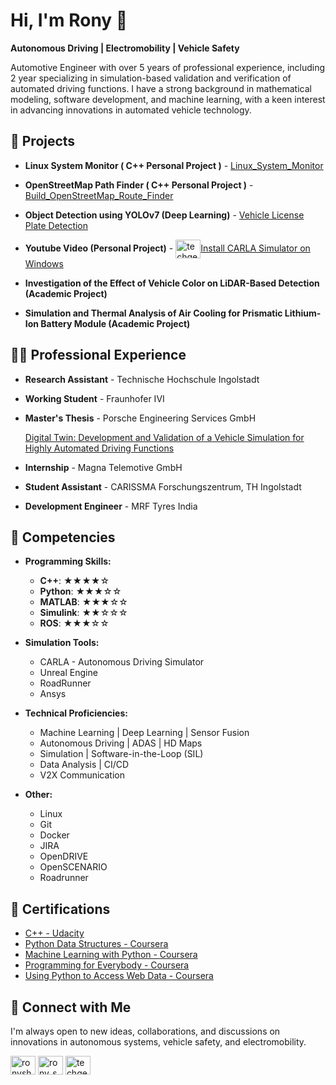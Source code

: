 # Hi, I'm Rony 👋

**Autonomous Driving | Electromobility | Vehicle Safety**

Automotive Engineer with over 5 years of professional experience, including 2 year specializing in simulation-based validation and verification of automated driving functions. I have a strong background in mathematical modeling, software development, and machine learning, with a keen interest in advancing innovations in automated vehicle technology.

## 🎯 Projects

- **Linux System Monitor ( C++ Personal Project )** - [Linux_System_Monitor](https://github.com/ronyshaji/Linux_System_Monitor)

- **OpenStreetMap Path Finder ( C++ Personal Project )** - [Build_OpenStreetMap_Route_Finder](https://github.com/ronyshaji/Build_OpenStreetMap_Route_Finder)

- **Object Detection using YOLOv7 (Deep Learning)** - [Vehicle License Plate Detection](https://github.com/ronyshaji/Number-Plate-Detection-Yolov7)

- **Youtube Video (Personal Project)** - <a href="https://youtu.be/wdeHxZKWaIc?si=EuZKIMwSTqTM0Dho" target="blank"><img align="center" src="https://raw.githubusercontent.com/rahuldkjain/github-profile-readme-generator/master/src/images/icons/Social/youtube.svg" alt="techgena" height="30" width="40" /></a><a href="https://youtu.be/wdeHxZKWaIc?si=EuZKIMwSTqTM0Dho" target="blank">Install CARLA Simulator on Windows</a> 

- **Investigation of the Effect of Vehicle Color on LiDAR-Based Detection (Academic Project)**

- **Simulation and Thermal Analysis of Air Cooling for Prismatic Lithium-Ion Battery Module (Academic Project)**

## 👨‍💻 Professional Experience

- **Research Assistant**  - Technische Hochschule Ingolstadt 

- **Working Student** - Fraunhofer IVI

- **Master's Thesis** - Porsche Engineering Services GmbH

  [Digital Twin: Development and Validation of a Vehicle Simulation for Highly Automated Driving Functions](https://github.com/ronyshaji/Master-Thesis)

- **Internship**  - Magna Telemotive GmbH

- **Student Assistant** - CARISSMA Forschungszentrum, TH Ingolstadt

- **Development Engineer** - MRF Tyres India  


## 🧠 Competencies

- **Programming Skills:**

  - **C++**: ★★★★☆
  - **Python**: ★★★☆☆
  - **MATLAB**: ★★★☆☆
  - **Simulink**: ★★☆☆☆
  - **ROS**: ★★★☆☆

- **Simulation Tools:**

  - CARLA - Autonomous Driving Simulator
  - Unreal Engine
  - RoadRunner
  - Ansys

- **Technical Proficiencies:**

  - Machine Learning | Deep Learning | Sensor Fusion
  - Autonomous Driving | ADAS | HD Maps
  - Simulation | Software-in-the-Loop (SIL)
  - Data Analysis | CI/CD
  - V2X Communication

- **Other:**
  - Linux
  - Git
  - Docker
  - JIRA
  - OpenDRIVE
  - OpenSCENARIO
  - Roadrunner

## 📝 Certifications

 - <a href="https://www.udacity.com/dashboard" target="blank">C++ - Udacity</a>
 - <a href="https://coursera.org/share/a42eb63af0f1585896efc86f66aff160" target="blank">Python Data Structures - Coursera</a>
 - <a href="https://coursera.org/share/7195f4d5ad89c9acebc2fb7b1b94d1e0" target="blank">Machine Learning with Python - Coursera</a>
 - <a href="https://coursera.org/share/4de579858aeac3251eb7aac65d335ddb" target="blank">Programming for Everybody - Coursera</a>
 - <a href="https://coursera.org/share/491388f24230c7450e1bc85e4a776663" target="blank">Using Python to Access Web Data - Coursera</a>
 
## 🤳 Connect with Me

I'm always open to new ideas, collaborations, and discussions on innovations in autonomous systems, vehicle safety, and electromobility.

<p align="left">
<a href="https://linkedin.com/in/ronyshaji" target="blank"><img align="center" src="https://raw.githubusercontent.com/rahuldkjain/github-profile-readme-generator/master/src/images/icons/Social/linked-in-alt.svg" alt="ronyshaji" height="30" width="40" /></a> 
<a href="https://instagram.com/rony_shaji" target="blank"><img align="center" src="https://raw.githubusercontent.com/rahuldkjain/github-profile-readme-generator/master/src/images/icons/Social/instagram.svg" alt="rony_shaji" height="30" width="40" /></a> 
<a href="https://www.youtube.com/c/techgena" target="blank"><img align="center" src="https://raw.githubusercontent.com/rahuldkjain/github-profile-readme-generator/master/src/images/icons/Social/youtube.svg" alt="techgena" height="30" width="40" /></a>
</p>




